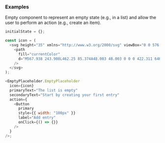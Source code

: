 ### Examples

Empty component to represent an empty state (e.g., in a list) and allow the user to perform an action (e.g., create an item).

```js
initialState = {};

const icon = (
  <svg height="35" xmlns="http://www.w3.org/2000/svg" viewBox="0 0 576 512">
    <path
      fill="currentColor"
      d="M567.938 243.908L462.25 85.374A48.003 48.003 0 0 0 422.311 64H153.689a48 48 0 0 0-39.938 21.374L8.062 243.908A47.994 47.994 0 0 0 0 270.533V400c0 26.51 21.49 48 48 48h480c26.51 0 48-21.49 48-48V270.533a47.994 47.994 0 0 0-8.062-26.625zM162.252 128h251.497l85.333 128H376l-32 64H232l-32-64H76.918l85.334-128z"
    />
  </svg>
);

<EmptyPlaceholder.EmptyPlaceholder
  icon={icon}
  primaryText="The list is empty"
  secondaryText="Start by creating your first entry"
  action={
    <Button
      primary
      style={{ width: "100px" }}
      label="Add entry"
      onClick={() => {}}
    />
  }
/>;
```
